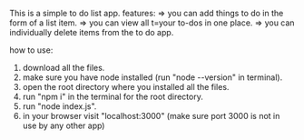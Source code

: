This is a simple to do list app. features: => you can add things to do in the form of a list item. => you can view all t=your to-dos in one place. => you can individually delete items from the to do app.

how to use:

1. download all the files.
2. make sure you have node installed (run "node --version" in terminal).
3. open the root directory where you installed all the files.
4. run "npm i" in the terminal for the root directory.
5. run "node index.js".
6. in your browser visit "localhost:3000" (make sure port 3000 is not in use by any other app)
